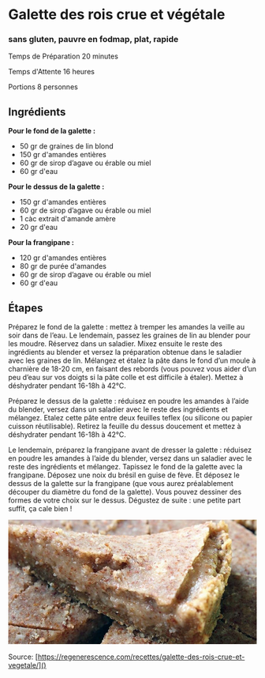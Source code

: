 # Galette des rois crue et végétale

### sans gluten, pauvre en fodmap, plat, rapide

Temps de Préparation 20 minutes

Temps d'Attente	16 heures

Portions 8 personnes

## Ingrédients

**Pour le fond de la galette :**

- 50 gr de graines de lin blond
- 150 gr d'amandes entières
- 60 gr de sirop d’agave ou érable ou miel
- 60 gr d'eau

**Pour le dessus de la galette :**

- 150 gr d'amandes entières
- 60 gr de sirop d’agave ou érable ou miel
- 1 càc extrait d'amande amère
- 20 gr d'eau

**Pour la frangipane :**

- 120 gr d'amandes entières
- 80 gr de purée d'amandes
- 60 gr de sirop d’agave ou érable ou miel
- 60 gr d'eau

## Étapes

Préparez le fond de la galette : mettez à tremper les amandes la veille au soir dans de l’eau. Le lendemain, passez les graines de lin au blender pour les moudre. Réservez dans un saladier. Mixez ensuite le reste des ingrédients au blender et versez la préparation obtenue dans le saladier avec les graines de lin. Mélangez et étalez la pâte dans le fond d’un moule à charnière de 18-20 cm, en faisant des rebords (vous pouvez vous aider d’un peu d’eau sur vos doigts si la pâte colle et est difficile à étaler). Mettez à déshydrater pendant 16-18h à 42°C.

Préparez le dessus de la galette : réduisez en poudre les amandes à l’aide du blender, versez dans un saladier avec le reste des ingrédients et mélangez. Etalez cette pâte entre deux feuilles teflex (ou silicone ou papier cuisson réutilisable). Retirez la feuille du dessus doucement et mettez à déshydrater pendant 16-18h à 42°C.

Le lendemain, préparez la frangipane avant de dresser la galette : réduisez en poudre les amandes à l’aide du blender, versez dans un saladier avec le reste des ingrédients et mélangez. Tapissez le fond de la galette avec la frangipane. Déposez une noix du brésil en guise de fève. Et déposez le dessus de la galette sur la frangipane (que vous aurez préalablement découper du diamètre du fond de la galette). Vous pouvez dessiner des formes de votre choix sur le dessus. Dégustez de suite : une petite part suffit, ça cale bien !

![Photo](image1.jpg)

Source: [https://regenerescence.com/recettes/galette-des-rois-crue-et-vegetale/]()
